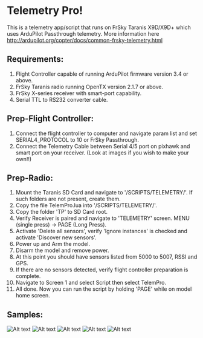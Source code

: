 Telemetry Pro!
=

This is a telemetry app/script that runs on FrSky Taranis X9D/X9D+ which uses ArduPilot Passthrough telemetry. More information here http://ardupilot.org/copter/docs/common-frsky-telemetry.html

Requirements:
-

1. Flight Controller capable of running ArduPilot firmware version 3.4 or above.
2. FrSky Taranis radio running OpenTX version 2.1.7 or above.
3. FrSky X-series receiver with smart-port capability.
4. Serial TTL to RS232 converter cable.

Prep-Flight Controller:
-

1.  Connect the flight controller to computer and navigate param list and set SERIAL4_PROTOCOL to 10 or FrSky Passthrough.
2. Connect the Telemetry Cable between Serial 4/5 port on pixhawk and smart port on your receiver. (Look at images if you wish to make your own!!)

Prep-Radio:
-

1. Mount the Taranis SD Card and navigate to '/SCRIPTS/TELEMETRY/'. If such folders are not present, create them.
2. Copy the file TelemPro.lua into '/SCRIPTS/TELEMETRY/'.
3. Copy the folder 'TP' to SD Card root.
4. Verify Receiver is paired and navigate to 'TELEMETRY' screen. MENU (single press) -> PAGE (Long Press).
5. Activate 'Delete all sensors',  verify 'Ignore instances' is checked and activate 'Discover new sensors'.
6. Power up and Arm the model.
7. Disarm the model and remove power.
8. At this point you should have sensors listed from 5000 to 5007, RSSI and GPS.
9. If there are no sensors detected, verify flight controller preparation is complete.
10. Navigate to Screen 1 and select Script then select TelemPro.
11. All done. Now you can run the script by holding 'PAGE' while on model home screen.

Samples:
-

![Alt text](https://github.com/xkam1x/TelemetryPro/blob/master/screenshot-1.png?raw=true)
![Alt text](https://github.com/xkam1x/TelemetryPro/blob/master/screenshot-2.png?raw=true)
![Alt text](https://github.com/xkam1x/TelemetryPro/blob/master/screenshot-3.png?raw=true)
![Alt text](https://github.com/xkam1x/TelemetryPro/blob/master/screenshot-4.png?raw=true)
![Alt text](https://github.com/xkam1x/TelemetryPro/blob/master/screenshot-5.png?raw=true)
